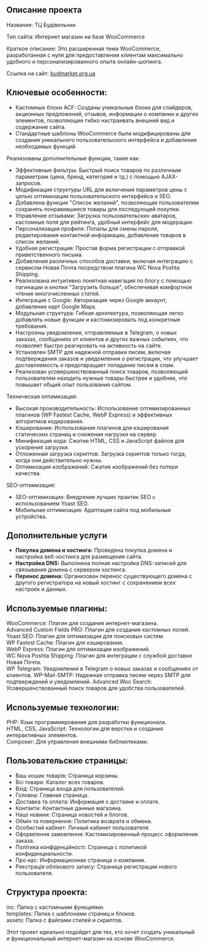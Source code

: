 ## Описание проекта

Название: ТЦ Будівельник  

Тип сайта: Интернет магазин на базе WooCommerce  

Краткое описание: Это расширенная тема WooCommerce, разработанная с нуля для предоставления клиентам максимально удобного и персонализированного опыта онлайн-шопинга.  

Ссылка на сайт: [budmarket.org.ua](https://budmarket.org.ua/)

## Ключевые особенности:

- Кастомные блоки ACF: Созданы уникальные блоки для слайдеров, акционных предложений, отзывов, информации о компании и других элементов, позволяющие гибко настраивать внешний вид и содержание сайта.
- Стандартные шаблоны WooCommerce были модифицированы для создания уникального пользовательского интерфейса и добавления необходимых функций

Реализованы дополнительные функции, такие как:
- Эффективные фильтры: Быстрый поиск товаров по различным параметрам (цена, бренд, категория и тд.) с помощью AJAX-запросов.
- Модификация структуры URL для включения параметров цены с целью оптимизации пользовательского интерфейса и SEO.
- Добавлена функция "Список желаний", позволяющая пользователям сохранять понравившиеся товары для последующей покупки.
- Управление отзывами: Загрузка пользовательских аватаров, кастомные поля для рейтинга, удобный интерфейс для модерации.  
- Персонализация профиля: Попапы для смены пароля, редактирования контактной информации, добавления товаров в список желаний.  
- Удобная регистрация: Простая форма регистрации с отправкой приветственного письма.  
- Добавления различных способов доставки, включая интеграцию с сервисом Новая Почта посредством плагина WC Nova Poshta Shipping.
- Реализована интуитивно понятная навигация по блогу с помощью пагинации и кнопки "Загрузить больше", обеспечивая комфортное чтение многочисленных статей.
- Интеграция с Google: Авторизация через Google аккаунт, добавление карт Google Maps.
- Модульная структура: Гибкая архитектура, позволяющая легко добавлять новые функции и кастомизировать под конкретные требования.
- Настроены уведомления, отправляемые в Telegram, о новых заказах, сообщениях от клиентов и других важных событиях, что позволяет быстро реагировать на активность на сайте.
- Установлен SMTP для надежной отправки писем, включая подтверждения заказов и уведомления о регистрации, что улучшает доставляемость и предотвращает попадание писем в спам.
- Реализован усовершенствованный поиск товаров, позволяющий пользователям находить нужные товары быстрее и удобнее, что повышает общий опыт пользования сайтом.
  
Техническая оптимизация:  
- Высокая производительность: Использование оптимизированных плагинов (WP Fastest Cache, WebP Express) и эффективных алгоритмов кодирования.  
- Кэширование: Использование плагинов для кэширования статических страниц и снижения нагрузки на сервер.
- Минификация кода: Сжатие HTML, CSS и JavaScript файлов для ускорения загрузки.
- Отложенная загрузка скриптов: Загрузка скриптов только тогда, когда они действительно нужны.
- Оптимизация изображений: Сжатие изображений без потери качества.

SEO-оптимизация:  
- SEO-оптимизация: Внедрение лучших практик SEO с использованием Yoast SEO.
- Мобильная оптимизация: Адаптация сайта под мобильные устройства.

## Дополнительные услуги
- **Покупка домена и хостинга:** Проведена покупка домена и настройка веб-хостинга для размещения сайта.
- **Настройка DNS:** Выполнена полная настройка DNS-записей для связывания домена с сервером хостинга.
- **Перенос домена:** Организован перенос существующего домена с другого регистратора на новый хостинг с сохранением всех настроек и данных.

## Используемые плагины:

WooCommerce: Плагин для создания интернет-магазина.  
Advanced Custom Fields PRO: Плагин для создания кастомных полей.  
Yoast SEO: Плагин для оптимизации для поисковых систем.  
WP Fastest Cache: Плагин для кэширования.   
WebP Express: Плагин для оптимизации изображений.  
WC Nova Poshta Shipping: Плагин для интеграции с службой доставки Новая Почта.  
WP Telegram: Уведомления в Telegram о новых заказах и сообщениях от клиентов.
WP-Mail-SMTP: Надежная отправка писем через SMTP для подтверждений и уведомлений.
Advanced Woo Search: Усовершенствованный поиск товаров для удобства пользователей.

## Используемые технологии:

PHP: Язык программирования для разработки функционала.  
HTML, CSS, JavaScript: Технологии для верстки и создания интерактивных элементов.  
Сomposer: Для управления внешними библиотеками.

## Пользовательские страницы:

- Ваш кошик товарів: Страница корзины.  
- Всі товари: Каталог всех товаров.  
- Вхід: Страница входа для пользователей.  
- Головна: Главная страница.  
- Доставка та оплата: Информация о доставке и оплате.  
- Контакти: Контактные данные магазина.  
- Наші новини: Страница новостей и блогов.  
- Обмін та повернення: Политика возврата и обмена.  
- Особистий кабінет: Личный кабинет пользователя.  
- Оформлення замовлення: Кастомизированный процесс оформления заказа.  
- Політика конфіденційності: Страница с политикой конфиденциальности.  
- Про нас: Информационная страница о компании.  
- Реєстрація облікового запису: Страница регистрации нового пользователя.  

## Структура проекта:

inc: Папка с кастомными функциями.  
templates: Папка с шаблонами страниц и блоков.  
assets: Папка с файлами стилей и скриптов.  

Этот проект идеально подойдет для тех, кто хочет создать уникальный и функциональный интернет-магазин на основе WooCommerce.
